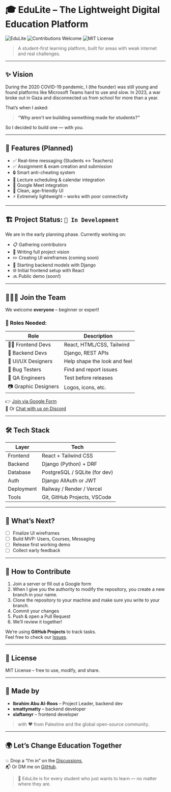 # 🎓 EduLite – The Lightweight Digital Education Platform

![EduLite](https://img.shields.io/badge/EduLite-Education%20for%20All-blue)
![Contributions Welcome](https://img.shields.io/badge/contributions-welcome-brightgreen)
![MIT License](https://img.shields.io/badge/license-MIT-yellow)

> A student-first learning platform, built for areas with weak internet and real challenges.

---

## ✨ Vision

During the 2020 COVID-19 pandemic, I (the founder) was still young and found platforms like Microsoft Teams hard to use and slow. In 2023, a war broke out in Gaza and disconnected us from school for more than a year.

That’s when I asked:

> **“Why aren’t we building something made for students?”**

So I decided to build one — with you.

---

## 🚀 Features (Planned)

- ✅ Real-time messaging (Students ↔ Teachers)  
- ✅ Assignment & exam creation and submission  
- 🔒 Smart anti-cheating system  
- 📅 Lecture scheduling & calendar integration  
- 🎥 Google Meet integration  
- 🧠 Clean, age-friendly UI  
- ⚡ Extremely lightweight – works with poor connectivity  

---

## 🏗️ Project Status: `🚧 In Development`

We are in the early planning phase. Currently working on:

- 📋 Gathering contributors  
- 🧭 Writing full project vision  
- ✏️ Creating UI wireframes (coming soon)  
- 🧱 Starting backend models with Django  
- 🌐 Initial frontend setup with React  
- 🔜 Public demo (soon!)

---

## 🧑‍🤝‍🧑 Join the Team

We welcome **everyone** – beginner or expert!

### 👥 Roles Needed:

| Role | Description |
|------|-------------|
| 👨‍💻 Frontend Devs | React, HTML/CSS, Tailwind |
| 🧠 Backend Devs | Django, REST APIs |
| 🎨 UI/UX Designers | Help shape the look and feel |
| 🐞 Bug Testers | Find and report issues |
| 🧪 QA Engineers | Test before releases |
| 📷 Graphic Designers | Logos, icons, etc. |

👉 [Join via Google Form](https://forms.gle/JEvKtqbzcEJiVV7d6)  
💬 Or [Chat with us on Discord](https://discord.gg/phXnxX2dD4)

---

## 🛠️ Tech Stack

| Layer | Tech |
|-------|------|
| Frontend | React + Tailwind CSS |
| Backend | Django (Python) + DRF |
| Database | PostgreSQL / SQLite (for dev) |
| Auth | Django AllAuth or JWT |
| Deployment | Railway / Render / Vercel |
| Tools | Git, GitHub Projects, VSCode |

---

## 📌 What’s Next?

- [ ] Finalize UI wireframes  
- [ ] Build MVP: Users, Courses, Messaging  
- [ ] Release first working demo  
- [ ] Collect early feedback  

---

## 🤝 How to Contribute

1. Join a server or fill out a Google form  
2. When I give you the authority to modify the repository, you create a new branch in your name.  
3. Clone the repository to your machine and make sure you write to your branch. 
4. Commit your changes  
5. Push & open a Pull Request  
6. We’ll review it together!  

We’re using **GitHub Projects** to track tasks.  
Feel free to check our [Issues](https://github.com/ibrahim-sisar/EduLite/issues).

---

## 📜 License

MIT License – free to use, modify, and share.

---

## 👤 Made by

- **Ibrahim Abu Al-Roos** – Project Leader, backend dev  
- **smattymatty** – backend developer  
- **slaftamyr** – frontend developer  
> with ❤️ from Palestine and the global open-source community.

---

## 🌍 Let’s Change Education Together

💥 Drop a “I’m in” on the [Discussions](https://github.com/ibrahim-sisar/EduLite/discussions),  
📬 Or DM me on [GitHub](https://github.com/ibrahim-sisar).  

> 🌱 EduLite is for every student who just wants to learn — no matter where they are.

